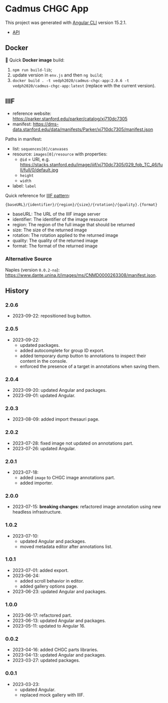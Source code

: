 # Cadmus CHGC App

This project was generated with [Angular CLI](https://github.com/angular/angular-cli) version 15.2.1.

- [API](https://github.com/vedph/cadmus-chgc-api)

## Docker

🐋 Quick **Docker image** build:

1. `npm run build-lib`;
2. update version in `env.js` and then `ng build`;
3. `docker build . -t vedph2020/cadmus-chgc-app:2.0.6 -t vedph2020/cadmus-chgc-app:latest` (replace with the current version).

## IIIF

- reference website: <https://parker.stanford.edu/parker/catalog/xj710dc7305>
- manifest: <https://dms-data.stanford.edu/data/manifests/Parker/xj710dc7305/manifest.json>

Paths in manifest:

- list: `sequences[0]/canvases`
- resource: `images[0]/resource` with properties:
  - `@id` = URI, e.g. <https://stacks.stanford.edu/image/iiif/xj710dc7305/029_fob_TC_46/full/full/0/default.jpg>
  - `height`
  - `width`
- label: `label`

Quick reference for [IIIF pattern](https://iiif.io/api/image/3.0/#image-request-uri-syntax):

```txt
{baseURL}/{identifier}/{region}/{size}/{rotation}/{quality}.{format}
```

- baseURL: The URL of the IIIF image server
- identifier: The identifier of the image resource
- region: The region of the full image that should be returned
- size: The size of the returned image
- rotation: The rotation applied to the returned image
- quality: The quality of the returned image
- format: The format of the returned image

### Alternative Source

Naples (version `0.0.2-na`): <https://www.dante.unina.it/images/ms/CNMD0000263308/manifest.json>.

## History

### 2.0.6

- 2023-09-22: repositioned bug button.

### 2.0.5

- 2023-09-22:
  - updated packages.
  - added autocomplete for group ID export.
  - added temporary dump button to annotations to inspect their content in the console.
  - enforced the presence of a target in annotations when saving them.

### 2.0.4

- 2023-09-20: updated Angular and packages.
- 2023-09-01: updated Angular.

### 2.0.3

- 2023-08-09: added import thesauri page.

### 2.0.2

- 2023-07-28: fixed image not updated on annotations part.
- 2023-07-26: updated Angular.

### 2.0.1

- 2023-07-18:
  - added `image` to CHGC image annotations part.
  - added importer.

### 2.0.0

- 2023-07-15: **breaking changes**: refactored image annotation using new headless infrastructure.

### 1.0.2

- 2023-07-10:
  - updated Angular and packages.
  - moved metadata editor after annotations list.

### 1.0.1

- 2023-07-01: added export.
- 2023-06-24:
  - added scroll behavior in editor.
  - added gallery options page.
- 2023-06-23: updated Angular and packages.

### 1.0.0

- 2023-06-17: refactored part.
- 2023-06-13: updated Angular and packages.
- 2023-05-11: updated to Angular 16.

### 0.0.2

- 2023-04-16: added CHGC parts libraries.
- 2023-04-13: updated Angular and packages.
- 2023-03-27: updated packages.

### 0.0.1

- 2023-03-23:
  - updated Angular.
  - replaced mock gallery with IIIF.

